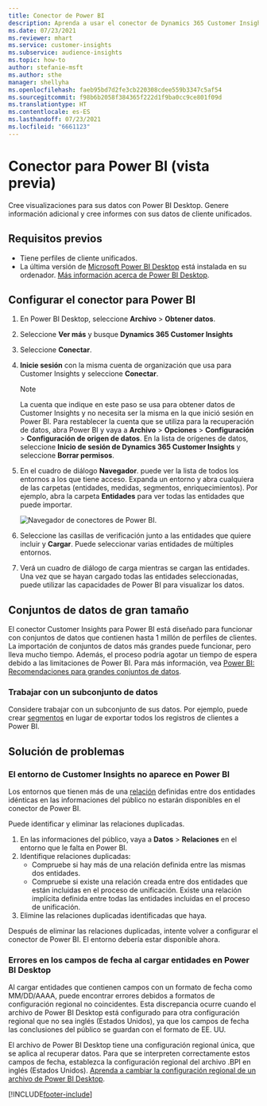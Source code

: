 ```yaml
---
title: Conector de Power BI
description: Aprenda a usar el conector de Dynamics 365 Customer Insights en Power BI.
ms.date: 07/23/2021
ms.reviewer: mhart
ms.service: customer-insights
ms.subservice: audience-insights
ms.topic: how-to
author: stefanie-msft
ms.author: sthe
manager: shellyha
ms.openlocfilehash: faeb95bd7d2fe3cb220308cdee559b3347c5af54
ms.sourcegitcommit: f98b6b2058f384365f222d1f9ba0cc9ce801f09d
ms.translationtype: HT
ms.contentlocale: es-ES
ms.lasthandoff: 07/23/2021
ms.locfileid: "6661123"
---
```

# <a name="connector-for-power-bi-preview"></a>Conector para Power BI (vista previa)

Cree visualizaciones para sus datos con Power BI Desktop. Genere información adicional y cree informes con sus datos de cliente unificados.

## <a name="prerequisites"></a>Requisitos previos

- Tiene perfiles de cliente unificados.
- La última versión de [Microsoft Power BI Desktop](https://powerbi.microsoft.com/desktop/) está instalada en su ordenador. [Más información acerca de Power BI Desktop](/power-bi/desktop-what-is-desktop).

## <a name="configure-the-connector-for-power-bi"></a>Configurar el conector para Power BI

1. En Power BI Desktop, seleccione **Archivo** > **Obtener datos**.

1. Seleccione **Ver más** y busque **Dynamics 365 Customer Insights**

1. Seleccione **Conectar**.

1. **Inicie sesión** con la misma cuenta de organización que usa para Customer Insights y seleccione **Conectar**.
   > [!NOTE]
   > La cuenta que indique en este paso se usa para obtener datos de Customer Insights y no necesita ser la misma en la que inició sesión en Power BI. Para restablecer la cuenta que se utiliza para la recuperación de datos, abra Power BI y vaya a **Archivo** > **Opciones** > **Configuración** > **Configuración de origen de datos**. En la lista de orígenes de datos, seleccione **Inicio de sesión de Dynamics 365 Customer Insights** y seleccione **Borrar permisos**.  

1. En el cuadro de diálogo **Navegador**. puede ver la lista de todos los entornos a los que tiene acceso. Expanda un entorno y abra cualquiera de las carpetas (entidades, medidas, segmentos, enriquecimientos). Por ejemplo, abra la carpeta **Entidades** para ver todas las entidades que puede importar.

   ![Navegador de conectores de Power BI.](media/power-bi-navigator.png "Navegador de conectores de Power BI")

1. Seleccione las casillas de verificación junto a las entidades que quiere incluir y **Cargar**. Puede seleccionar varias entidades de múltiples entornos.

1. Verá un cuadro de diálogo de carga mientras se cargan las entidades. Una vez que se hayan cargado todas las entidades seleccionadas, puede utilizar las capacidades de Power BI para visualizar los datos.

## <a name="large-data-sets"></a>Conjuntos de datos de gran tamaño

El conector Customer Insights para Power BI está diseñado para funcionar con conjuntos de datos que contienen hasta 1 millón de perfiles de clientes. La importación de conjuntos de datos más grandes puede funcionar, pero lleva mucho tiempo. Además, el proceso podría agotar un tiempo de espera debido a las limitaciones de Power BI. Para más información, vea [Power BI: Recomendaciones para grandes conjuntos de datos](/power-bi/admin/service-premium-what-is#large-datasets). 

### <a name="work-with-a-subset-of-data"></a>Trabajar con un subconjunto de datos

Considere trabajar con un subconjunto de sus datos. Por ejemplo, puede crear [segmentos](segments.md) en lugar de exportar todos los registros de clientes a Power BI.

## <a name="troubleshooting"></a>Solución de problemas

### <a name="customer-insights-environment-doesnt-show-in-power-bi"></a>El entorno de Customer Insights no aparece en Power BI

Los entornos que tienen más de una [relación](relationships.md) definidas entre dos entidades idénticas en las informaciones del público no estarán disponibles en el conector de Power BI.

Puede identificar y eliminar las relaciones duplicadas.

1. En las informaciones del público, vaya a **Datos** > **Relaciones** en el entorno que le falta en Power BI.
2. Identifique relaciones duplicadas:
   - Compruebe si hay más de una relación definida entre las mismas dos entidades.
   - Compruebe si existe una relación creada entre dos entidades que están incluidas en el proceso de unificación. Existe una relación implícita definida entre todas las entidades incluidas en el proceso de unificación.
3. Elimine las relaciones duplicadas identificadas que haya.

Después de eliminar las relaciones duplicadas, intente volver a configurar el conector de Power BI. El entorno debería estar disponible ahora.

### <a name="errors-on-date-fields-when-loading-entities-in-power-bi-desktop"></a>Errores en los campos de fecha al cargar entidades en Power BI Desktop

Al cargar entidades que contienen campos con un formato de fecha como MM/DD/AAAA, puede encontrar errores debidos a formatos de configuración regional no coincidentes. Esta discrepancia ocurre cuando el archivo de Power BI Desktop está configurado para otra configuración regional que no sea inglés (Estados Unidos), ya que los campos de fecha las conclusiones del público se guardan con el formato de EE. UU.

El archivo de Power BI Desktop tiene una configuración regional única, que se aplica al recuperar datos. Para que se interpreten correctamente estos campos de fecha, establezca la configuración regional del archivo .BPI en inglés (Estados Unidos). [Aprenda a cambiar la configuración regional de un archivo de Power BI Desktop](/power-bi/fundamentals/supported-languages-countries-regions.md#choose-the-locale-for-importing-data-into-power-bi-desktop).

[!INCLUDE[footer-include](../includes/footer-banner.md)]
